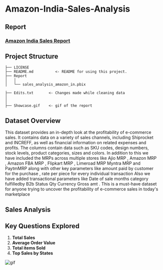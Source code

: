 # Amazon-India-Sales-Analysis

## Report
### [Amazon India Sales Report](https://github.com/ttu700/Amazon-India-Sales-Analysis/blob/main/retail-sales-analysis%20project/Report/sales_analysis_amazon_in.pbix)

## Project Structure
    ├── LICENSE
    ├── README.md          <- README for using this project.
    ├── Report           
    │   │
    │   └── sales_analysis_amazon_in.pbix     

    ├── Edits.txt       <- Changes made while cleaning data
    │   
    │   
    ├── Showcase.gif    <- gif of the report
        
## Dataset Overview

This dataset provides an in-depth look at the profitability of e-commerce sales. It contains data on a variety of sales channels, including Shiprocket and INCREFF, as well as financial information on related expenses and profits. The columns contain data such as SKU codes, design numbers, stock levels, product categories, sizes and colors. In addition to this we have included the MRPs across multiple stores like Ajio MRP , Amazon MRP , Amazon FBA MRP , Flipkart MRP , Limeroad MRP Myntra MRP and PaytmMRP along with other key parameters like amount paid by customer for the purchase , rate per piece for every individual transaction Also we have added transactional parameters like Date of sale months category fulfilledby B2b Status Qty Currency Gross amt . This is a must-have dataset for anyone trying to uncover the profitability of e-commerce sales in today's marketplace


## Sales Analysis


## Key Questions Explored
1. **Total Sales**
2. **Average Order Value**
3. **Total items Sold**
4. **Top Sales by States**

![gif](https://github.com/ttu700/Amazon-India-Sales-Analysis/assets/68859758/4f6b7f4e-9ee1-4d8b-95d4-0f4aeb6c1c73)




